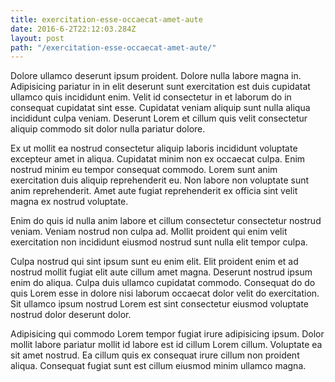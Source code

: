```yaml
---
title: exercitation-esse-occaecat-amet-aute
date: 2016-6-2T22:12:03.284Z
layout: post
path: "/exercitation-esse-occaecat-amet-aute/"
---
```


Dolore ullamco deserunt ipsum proident. Dolore nulla labore magna in. Adipisicing pariatur in in elit deserunt sunt exercitation est duis cupidatat ullamco quis incididunt enim. Velit id consectetur in et laborum do in consequat cupidatat sint esse. Cupidatat veniam aliquip sunt nulla aliqua incididunt culpa veniam. Deserunt Lorem et cillum quis velit consectetur aliquip commodo sit dolor nulla pariatur dolore.

Ex ut mollit ea nostrud consectetur aliquip laboris incididunt voluptate excepteur amet in aliqua. Cupidatat minim non ex occaecat culpa. Enim nostrud minim eu tempor consequat commodo. Lorem sunt anim exercitation duis aliquip reprehenderit eu. Non labore non voluptate sunt anim reprehenderit. Amet aute fugiat reprehenderit ex officia sint velit magna ex nostrud voluptate.

Enim do quis id nulla anim labore et cillum consectetur consectetur nostrud veniam. Veniam nostrud non culpa ad. Mollit proident qui enim velit exercitation non incididunt eiusmod nostrud sunt nulla elit tempor culpa.

Culpa nostrud qui sint ipsum sunt eu enim elit. Elit proident enim et ad nostrud mollit fugiat elit aute cillum amet magna. Deserunt nostrud ipsum enim do aliqua. Culpa duis ullamco cupidatat commodo. Consequat do do quis Lorem esse in dolore nisi laborum occaecat dolor velit do exercitation. Sit ullamco ipsum nostrud Lorem est sint consectetur eiusmod voluptate nostrud dolor deserunt dolor.

Adipisicing qui commodo Lorem tempor fugiat irure adipisicing ipsum. Dolor mollit labore pariatur mollit id labore est id cillum Lorem cillum. Voluptate ea sit amet nostrud. Ea cillum quis ex consequat irure cillum non proident aliqua. Consequat fugiat sunt est cillum eiusmod minim ullamco magna.